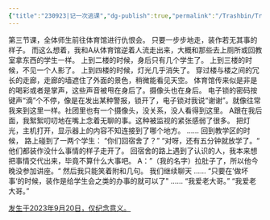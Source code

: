 ```yaml
---
{"title":"230923|记一次逃课","dg-publish":true,"permalink":"/Trashbin/Trials/Essay20230920/","dgPassFrontmatter":true,"created":"","updated":""}
---
```


第三节课，全体师生前往体育馆进行仇恨会。
只要一步步地走，装作若无其事的样子。
而这么想着，我和A从体育馆逆着人流走出来，大概和那些去上厕所或回教室拿东西的学生一样。
上到二楼的时候，身后只有几个学生了。
上到三楼的时候，不见一个人影了。
上到四楼的时候，灯光几乎消失了。
穿过楼与楼之间的冗长的走廊，走廊的墙遮住了外面的景色，稍微能看见天空。
体育馆传来似是非是的喝彩或者是掌声，这些声音被甩在身后了。摄像头也在身后。
电子锁的密码按键声“滴”个不停，像是在发出某种警报，锁开了，电子锁对我说“谢谢”。就像往常我来到这里一样。社团里也有一个摄像头，没关系，没人看得到这里。
A跟在我后面，我絮絮叨叨地在嘴上念着无聊的事。这种被监视的紧张感弱了很多。
把灯光，主机打开，显示器上的内容不知连接到了哪个地方。
……
回到教学区的时候，
路上碰到了一两个学生：
“你们回宿舍了？”
“对呀，还有五分钟就放学了。“
他们都装作没什么事情的样子走开了。
回宿舍的路上遇到了认识的人，我本来想把事情交代出来，毕竟不算什么大事吧。
A：”（我的名字）拉肚子了，所以他今晚没参加讲座。“
然后我只能笑着附和几句。
我们继续聊天
……
“只要在’做坏事‘的时候，装作是给学生会之类的办事的就可以了"
……
“我爱老大哥。”
“我爱老大哥。”


<u>发生于2023年9月20日，仅纪念意义。</u>